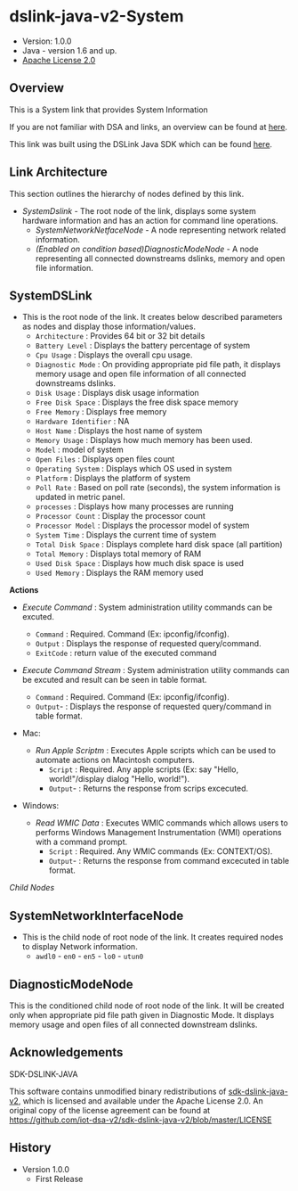 # dslink-java-v2-System

* Version: 1.0.0
* Java - version 1.6 and up.
* [Apache License 2.0](http://www.apache.org/licenses/LICENSE-2.0)


## Overview

This is a System link that provides System Information

If you are not familiar with DSA and links, an overview can be found at
[here](http://iot-dsa.org/get-started/how-dsa-works).

This link was built using the DSLink Java SDK which can be found
[here](https://github.com/iot-dsa-v2/sdk-dslink-java-v2).


## Link Architecture

This section outlines the hierarchy of nodes defined by this link.

- _SystemDslink_ - The root node of the link, displays some system hardware information and has an action for command line operations.
  - _SystemNetworkNetfaceNode_ - A node representing network related information.
  - _(Enabled on condition based)DiagnosticModeNode_ - A node representing all connected downstreams dslinks, memory and open file information.


## SystemDSLink

- This is the root node of the link. It creates below described parameters as nodes and display those information/values.
    - `Architecture` : Provides 64 bit or 32 bit details
    - `Battery Level` : Displays the battery percentage of system
    - `Cpu Usage` : Displays the overall cpu usage.
    - `Diagnostic Mode` : On providing appropriate pid file path, it displays memory usage and open file information of all connected downstreams dslinks.
    - `Disk Usage` : Displays disk usage information
    - `Free Disk Space` : Displays the free disk space memory
    - `Free Memory` : Displays free memory
    - `Hardware Identifier` : NA
    - `Host Name` : Displays the host name of system
    - `Memory Usage` : Displays how much memory has been used.
    - `Model` : model of system
    - `Open Files` : Displays open files count
    - `Operating System` : Displays which OS used in system
    - `Platform` : Displays the platform of system
    - `Poll Rate` : Based on poll rate (seconds), the system information is updated in metric panel.
    - `processes` : Displays how many processes are running
    - `Processor Count` : Display the processor count
    - `Processor Model` : Displays the processor model of system
    - `System Time` : Displays the current time of system
    - `Total Disk Space` : Displays complete hard disk space (all partition)
    - `Total Memory` : Displays total memory of RAM
    - `Used Disk Space` : Displays how much disk space is used
    - `Used Memory` : Displays the RAM memory used
    
**Actions**

- *Execute Command*  : System administration utility commands can be excuted.
  - `Command` : Required. Command (Ex: ipconfig/ifconfig).
  - `Output` : Displays the response of requested query/command. 
  - `ExitCode` : return value of the executed command
- *Execute Command Stream* : System administration utility commands can be excuted and result can be seen in table format.
  - `Command` : Required. Command (Ex: ipconfig/ifconfig).
  - `Output`- : Displays the response of requested query/command in table format.

- Mac:
  - *Run Apple Scriptm* : Executes Apple scripts which can be used to automate actions on Macintosh computers.
    - `Script` : Required. Any apple scripts (Ex: say "Hello, world!"/display dialog "Hello, world!").
    - `Output`- : Returns the response from scrips excecuted.
- Windows:
  - *Read WMIC Data* : Executes WMIC commands which allows users to performs Windows Management Instrumentation (WMI) operations with a command prompt.
    - `Script` : Required. Any WMIC commands (Ex: CONTEXT/OS).
    - `Output`- : Returns the response from command excecuted in table format.
  


_Child Nodes_

## SystemNetworkInterfaceNode

- This is the child node of root node of the link.  It creates required nodes to display Network information.
    - `awdl0` - `en0` - `en5` - `lo0` - `utun0`


## DiagnosticModeNode

This is the conditioned child node of root node of the link.  It will be created only when appropriate pid file path given in Diagnostic Mode.
It displays memory usage and open files of all connected downstream dslinks.


## Acknowledgements

SDK-DSLINK-JAVA

This software contains unmodified binary redistributions of
[sdk-dslink-java-v2](https://github.com/iot-dsa-v2/sdk-dslink-java-v2), which is licensed
and available under the Apache License 2.0. An original copy of the license agreement can be found
at https://github.com/iot-dsa-v2/sdk-dslink-java-v2/blob/master/LICENSE

## History

* Version 1.0.0
  - First Release


